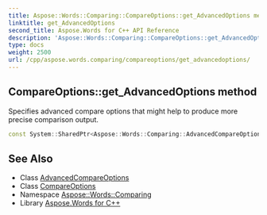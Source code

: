 ```yaml
---
title: Aspose::Words::Comparing::CompareOptions::get_AdvancedOptions method
linktitle: get_AdvancedOptions
second_title: Aspose.Words for C++ API Reference
description: 'Aspose::Words::Comparing::CompareOptions::get_AdvancedOptions method. Specifies advanced compare options that might help to produce more precise comparison output in C++.'
type: docs
weight: 2500
url: /cpp/aspose.words.comparing/compareoptions/get_advancedoptions/
---
```

## CompareOptions::get_AdvancedOptions method


Specifies advanced compare options that might help to produce more precise comparison output.

```cpp
const System::SharedPtr<Aspose::Words::Comparing::AdvancedCompareOptions> & Aspose::Words::Comparing::CompareOptions::get_AdvancedOptions() const
```

## See Also

* Class [AdvancedCompareOptions](../../advancedcompareoptions/)
* Class [CompareOptions](../)
* Namespace [Aspose::Words::Comparing](../../)
* Library [Aspose.Words for C++](../../../)
